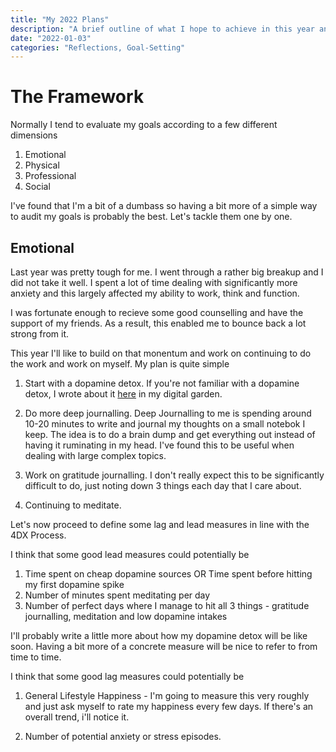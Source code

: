 ```yaml
---
title: "My 2022 Plans"
description: "A brief outline of what I hope to achieve in this year and my plans thus far"
date: "2022-01-03"
categories: "Reflections, Goal-Setting"
---
```


# The Framework

Normally I tend to evaluate my goals according to a few different dimensions

1. Emotional
2. Physical
3. Professional
4. Social

I've found that I'm a bit of a dumbass so having a bit more of a simple way to audit my goals is probably the best. Let's tackle them one by one.

## Emotional

Last year was pretty tough for me. I went through a rather big breakup and I did not take it well. I spent a lot of time dealing with significantly more anxiety and this largely affected my ability to work, think and function.

I was fortunate enough to recieve some good counselling and have the support of my friends. As a result, this enabled me to bounce back a lot strong from it.

This year I'll like to build on that monentum and work on continuing to do the work and work on myself. My plan is quite simple

1. Start with a dopamine detox. If you're not familiar with a dopamine detox, I wrote about it [here](https://ivanleomk.github.io/quartz/notes/Dopamine-Detox/#:~:text=dop) in my digital garden.

2. Do more deep journalling. Deep Journalling to me is spending around 10-20 minutes to write and journal my thoughts on a small notebok I keep. The idea is to do a brain dump and get everything out instead of having it ruminating in my head. I've found this to be useful when dealing with large complex topics.

3. Work on gratitude journalling. I don't really expect this to be significantly difficult to do, just noting down 3 things each day that I care about.

4. Continuing to meditate.

Let's now proceed to define some lag and lead measures in line with the 4DX Process.

I think that some good lead measures could potentially be

1. Time spent on cheap dopamine sources OR Time spent before hitting my first dopamine spike
2. Number of minutes spent meditating per day
3. Number of perfect days where I manage to hit all 3 things - gratitude journalling, meditation and low dopamine intakes

I'll probably write a little more about how my dopamine detox will be like soon. Having a bit more of a concrete measure will be nice to refer to from time to time.

I think that some good lag measures could potentially be

1. General Lifestyle Happiness - I'm going to measure this very roughly and just ask myself to rate my happiness every few days. If there's an overall trend, i'll notice it.

2. Number of potential anxiety or stress episodes.
